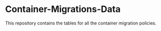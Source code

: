 # Container-Migrations-Data
This repository contains the tables for all the container migration policies.
